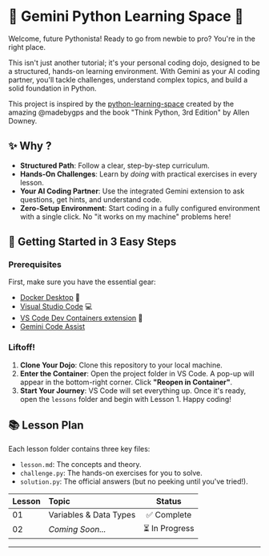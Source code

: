 # 🚀 Gemini Python Learning Space 🚀

Welcome, future Pythonista! Ready to go from newbie to pro? You're in the right place.

This isn't just another tutorial; it's your personal coding dojo, designed to be a structured, hands-on learning environment. With Gemini as your AI coding partner, you'll tackle challenges, understand complex topics, and build a solid foundation in Python.

This project is inspired by the [python-learning-space](https://github.com/madebygps/python-learning-space) created by the amazing @madebygps and the book "Think Python, 3rd Edition" by Allen Downey.

## ✨ Why ?

*   **Structured Path**: Follow a clear, step-by-step curriculum.
*   **Hands-On Challenges**: Learn by *doing* with practical exercises in every lesson.
*   **Your AI Coding Partner**: Use the integrated Gemini extension to ask questions, get hints, and understand code.
*   **Zero-Setup Environment**: Start coding in a fully configured environment with a single click. No "it works on my machine" problems here!

## 🏁 Getting Started in 3 Easy Steps

### Prerequisites
First, make sure you have the essential gear:
*   [Docker Desktop](https://www.docker.com/products/docker-desktop/) 🐳
*   [Visual Studio Code](https://code.visualstudio.com/) 💻
*   [VS Code Dev Containers extension](https://marketplace.visualstudio.com/items?itemName=ms-vscode-remote.remote-containers) 🔌
*   [Gemini Code Assist](https://codeassist.google/)

### Liftoff!
1.  **Clone Your Dojo**: Clone this repository to your local machine.
2.  **Enter the Container**: Open the project folder in VS Code. A pop-up will appear in the bottom-right corner. Click **"Reopen in Container"**.
3.  **Start Your Journey**: VS Code will set everything up. Once it's ready, open the `lessons` folder and begin with Lesson 1. Happy coding!

## 📚 Lesson Plan

Each lesson folder contains three key files:
*   `lesson.md`: The concepts and theory.
*   `challenge.py`: The hands-on exercises for you to solve.
*   `solution.py`: The official answers (but no peeking until you've tried!).

| Lesson | Topic | Status |
|:---|:---|:---:|
| 01 | Variables & Data Types | ✅ Complete |
| 02 | *Coming Soon...* | ⏳ In Progress |

---
